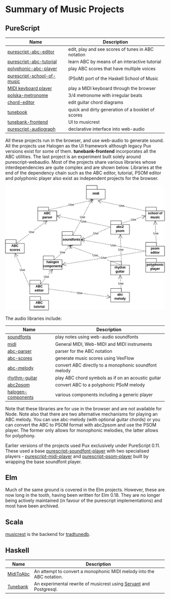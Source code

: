 Summary of Music Projects
=========================

PureScript
----------


| Name                       | Description                                        |
| -----------------------    | -------------------------------------------------- |
| [purescript-abc-editor](https://github.com/newlandsvalley/purescript-abc-editor)   | edit, play and see scores of tunes in ABC notation    |
| [purescript-abc-tutorial](https://github.com/newlandsvalley/purescript-abc-tutorial)    | learn ABC by means of an interactive tutorial    |
| [polyphonic-abc-player](https://github.com/newlandsvalley/purescript-school-of-music/tree/master/polyphonic-player) | play ABC scores that have multiple voices |
| [purescript-school-of-music](https://github.com/newlandsvalley/purescript-school-of-music) | (PSoM) port of the Haskell School of Music |
| [MIDI keyboard player](https://github.com/newlandsvalley/purescript-midi-keyboard)            | play a MIDI keyboard through the browser  |
| [polska-metronome](https://github.com/newlandsvalley/polska-metronome)            | 3/4 metronome with irregular beats |
| [chord-editor](https://github.com/newlandsvalley/chord-editor)            | edit guitar chord diagrams |
| [tunebook](https://github.com/newlandsvalley/tunebook)  | quick and dirty generation of a booklet of scores |
| [tunebank-frontend](https://github.com/newlandsvalley/tunebank-frontend)            | UI to musicrest |
| [purescript-audiograph](https://github.com/newlandsvalley/purescript-audiograph)            | declarative interface into web-audio  |


All these projects run in the browser, and use web-audio to generate sound. All the projects use Halogen as the UI framework although legacy Pux versions exist for some of them. __tunebank-frontend__ incorporates all the ABC utilities. The last project is an experiment built solely around purescript-webaudio. Most of the projects share various libraries whose interdependencies are quite complex and are shown below. Libraries at the end of the dependency chain such as the ABC editor, tutorial, PSOM editor and polyphonic player also exist as independent projects for the browser.

![dependencies](https://github.com/newlandsvalley/music-projects/blob/ps014/library-dependencies.jpg)

The audio libraries include:


| Name                             | Description                                        |
| -------------------------------- | -------------------------------------------------- |
| [soundfonts](https://github.com/newlandsvalley/purescript-soundfonts) | play notes using web-audio soundfonts              |
| [midi](https://github.com/newlandsvalley/purescript-midi)                  | General MIDI, Web-MIDI and MIDI instruments                  |
| [abc-parser](https://github.com/newlandsvalley/purescript-abc-parser)            | parser for the ABC notation                        |
| [abc-scores](https://github.com/newlandsvalley/purescript-abc-scores)                | generate music scores using VexFlow                 |
| [abc-melody](https://github.com/newlandsvalley/purescript-abc-melody) | convert ABC directly to a monophonic soundfont melody |
| [rhythm-guitar](https://github.com/newlandsvalley/rhythm-guitar) | play ABC chord symbols as if on an acoustic guitar |
| [abc2psom](https://github.com/newlandsvalley/purescript-abc2psom) | convert ABC to a polyphonic PSoM melody |
| [halogen-components](https://github.com/newlandsvalley/purescript-halogen-components)               | various components including a generic player  |

Note that these libraries are for use in the browser and are not available for Node. Note also that there are two alternative mechanisms for playing an ABC melody.  You can use abc-melody (with optional guitar chords) or you can convert the ABC to PSOM format with abc2psom and use the PSOM player.  The former only allows for monophonic melodies, the latter allows for polyphony.

Earlier versions of the projects used Pux exclusively under PureScript 0.11. These used a base [purescript-soundfont-player](https://github.com/newlandsvalley/purescript-soundfont-player) with two specialised players - [purescript-midi-player](https://github.com/newlandsvalley/purescript-midi-player) and [purescript-psom-player](https://github.com/newlandsvalley/purescript-psom-player) built by wrapping the base soundfont player.


Elm
---

Much of the same ground is covered in the Elm projects.  However, these are now long in the tooth, having been written for Elm 0.18. They are no longer being actively maintained (in favour of the purescript implementations) and most have been archived.

Scala
-----

[musicrest](https://github.com/newlandsvalley/musicrest) is the backend for [tradtunedb](http://www.tradtunedb.org.uk/).

Haskell
-------

| Name                             | Description                                        |
| -------------------------------- | -------------------------------------------------- |
| [MidiToAbc](https://github.com/newlandsvalley/MidiToAbc) | An attempt to convert a monophonic MIDI melody into the ABC notation. |
| [Tunebank](https://github.com/newlandsvalley/tunebank) | An experimental rewrite of musicrest using [Servant](https://www.servant.dev/) and Postgresql. |